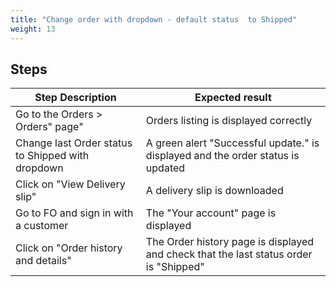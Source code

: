 ```yaml
---
title: "Change order with dropdown - default status  to Shipped"
weight: 13
---
```

## Steps
| Step Description | Expected result |
| ----- | ----- |
| Go to the Orders > Orders" page" | Orders listing is displayed correctly |
| Change last Order status to Shipped with dropdown | A green alert "Successful update." is displayed and the order status is updated |
| Click on "View Delivery slip" | A delivery slip is downloaded |
| Go to FO and sign in with a customer | The "Your account" page is displayed |
| Click on "Order history and details" | The Order history page is displayed and check that the last status order is "Shipped" |
